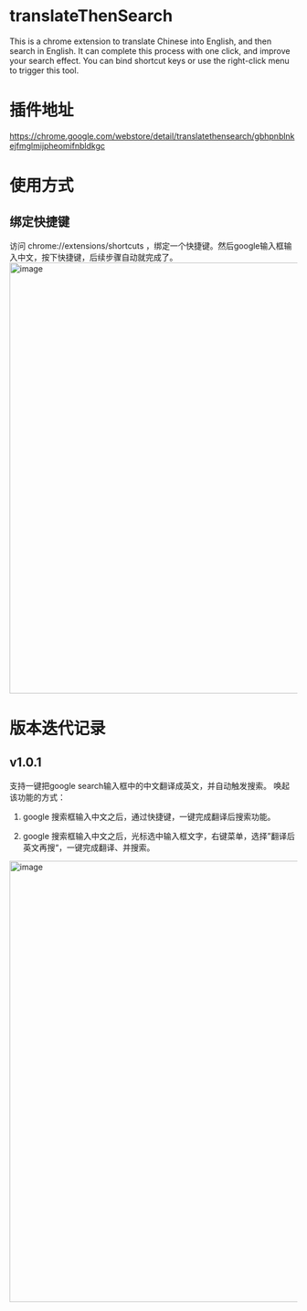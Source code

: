 
# translateThenSearch
This is a chrome extension to translate Chinese into English, and then search in English. It can complete this process with one click, and improve your search effect. You can bind shortcut keys or use the right-click menu to trigger this tool.


# 插件地址
https://chrome.google.com/webstore/detail/translatethensearch/gbhpnblnkejfmglmijpheomifnbldkgc

# 使用方式
## 绑定快捷键
访问 chrome://extensions/shortcuts ，绑定一个快捷键。然后google输入框输入中文，按下快捷键，后续步骤自动就完成了。
<img width="754" alt="image" src="https://user-images.githubusercontent.com/3232275/223068579-1f32c3eb-fddd-43ac-8417-e2d7e4346ead.png">


# 版本迭代记录
## v1.0.1
支持一键把google search输入框中的中文翻译成英文，并自动触发搜索。
唤起该功能的方式：
1. google 搜索框输入中文之后，通过快捷键，一键完成翻译后搜索功能。

2. google 搜索框输入中文之后，光标选中输入框文字，右键菜单，选择”翻译后英文再搜“，一键完成翻译、并搜索。
<img width="772" alt="image" src="https://user-images.githubusercontent.com/3232275/223068773-eac0505f-c3ef-4117-80ce-0db56f405e47.png">
